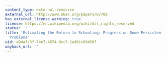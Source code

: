 ```yaml
---
content_type: external-resource
external_url: http://www.nber.org/papers/w7769
has_external_license_warning: true
license: https://en.wikipedia.org/wiki/All_rights_reserved
status: ''
title: 'Estimating the Return to Schooling: Progress on Some Persistent Econometric
  Problems'
uid: a94afc5f-74e7-4874-9cc7-1adb1c09456f
wayback_url: ''
---
```

